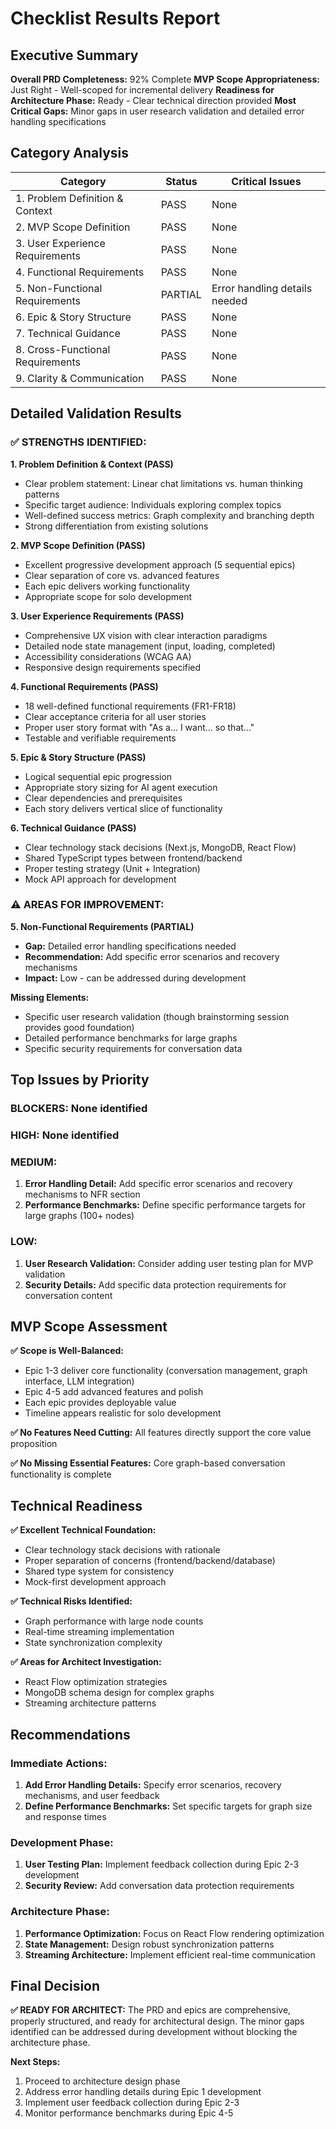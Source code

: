 # Checklist Results Report

## Executive Summary

**Overall PRD Completeness:** 92% Complete
**MVP Scope Appropriateness:** Just Right - Well-scoped for incremental delivery
**Readiness for Architecture Phase:** Ready - Clear technical direction provided
**Most Critical Gaps:** Minor gaps in user research validation and detailed error handling specifications

## Category Analysis

| Category                         | Status  | Critical Issues               |
| -------------------------------- | ------- | ----------------------------- |
| 1. Problem Definition & Context  | PASS    | None                          |
| 2. MVP Scope Definition          | PASS    | None                          |
| 3. User Experience Requirements  | PASS    | None                          |
| 4. Functional Requirements       | PASS    | None                          |
| 5. Non-Functional Requirements   | PARTIAL | Error handling details needed |
| 6. Epic & Story Structure        | PASS    | None                          |
| 7. Technical Guidance            | PASS    | None                          |
| 8. Cross-Functional Requirements | PASS    | None                          |
| 9. Clarity & Communication       | PASS    | None                          |

## Detailed Validation Results

### ✅ **STRENGTHS IDENTIFIED:**

**1. Problem Definition & Context (PASS)**

- Clear problem statement: Linear chat limitations vs. human thinking patterns
- Specific target audience: Individuals exploring complex topics
- Well-defined success metrics: Graph complexity and branching depth
- Strong differentiation from existing solutions

**2. MVP Scope Definition (PASS)**

- Excellent progressive development approach (5 sequential epics)
- Clear separation of core vs. advanced features
- Each epic delivers working functionality
- Appropriate scope for solo development

**3. User Experience Requirements (PASS)**

- Comprehensive UX vision with clear interaction paradigms
- Detailed node state management (input, loading, completed)
- Accessibility considerations (WCAG AA)
- Responsive design requirements specified

**4. Functional Requirements (PASS)**

- 18 well-defined functional requirements (FR1-FR18)
- Clear acceptance criteria for all user stories
- Proper user story format with "As a... I want... so that..."
- Testable and verifiable requirements

**5. Epic & Story Structure (PASS)**

- Logical sequential epic progression
- Appropriate story sizing for AI agent execution
- Clear dependencies and prerequisites
- Each story delivers vertical slice of functionality

**6. Technical Guidance (PASS)**

- Clear technology stack decisions (Next.js, MongoDB, React Flow)
- Shared TypeScript types between frontend/backend
- Proper testing strategy (Unit + Integration)
- Mock API approach for development

### ⚠️ **AREAS FOR IMPROVEMENT:**

**5. Non-Functional Requirements (PARTIAL)**

- **Gap:** Detailed error handling specifications needed
- **Recommendation:** Add specific error scenarios and recovery mechanisms
- **Impact:** Low - can be addressed during development

**Missing Elements:**

- Specific user research validation (though brainstorming session provides good foundation)
- Detailed performance benchmarks for large graphs
- Specific security requirements for conversation data

## Top Issues by Priority

### **BLOCKERS:** None identified

### **HIGH:** None identified

### **MEDIUM:**

1. **Error Handling Detail:** Add specific error scenarios and recovery mechanisms to NFR section
2. **Performance Benchmarks:** Define specific performance targets for large graphs (100+ nodes)

### **LOW:**

1. **User Research Validation:** Consider adding user testing plan for MVP validation
2. **Security Details:** Add specific data protection requirements for conversation content

## MVP Scope Assessment

**✅ Scope is Well-Balanced:**

- Epic 1-3 deliver core functionality (conversation management, graph interface, LLM integration)
- Epic 4-5 add advanced features and polish
- Each epic provides deployable value
- Timeline appears realistic for solo development

**✅ No Features Need Cutting:** All features directly support the core value proposition

**✅ No Missing Essential Features:** Core graph-based conversation functionality is complete

## Technical Readiness

**✅ Excellent Technical Foundation:**

- Clear technology stack decisions with rationale
- Proper separation of concerns (frontend/backend/database)
- Shared type system for consistency
- Mock-first development approach

**✅ Technical Risks Identified:**

- Graph performance with large node counts
- Real-time streaming implementation
- State synchronization complexity

**✅ Areas for Architect Investigation:**

- React Flow optimization strategies
- MongoDB schema design for complex graphs
- Streaming architecture patterns

## Recommendations

### **Immediate Actions:**

1. **Add Error Handling Details:** Specify error scenarios, recovery mechanisms, and user feedback
2. **Define Performance Benchmarks:** Set specific targets for graph size and response times

### **Development Phase:**

1. **User Testing Plan:** Implement feedback collection during Epic 2-3 development
2. **Security Review:** Add conversation data protection requirements

### **Architecture Phase:**

1. **Performance Optimization:** Focus on React Flow rendering optimization
2. **State Management:** Design robust synchronization patterns
3. **Streaming Architecture:** Implement efficient real-time communication

## Final Decision

**✅ READY FOR ARCHITECT:** The PRD and epics are comprehensive, properly structured, and ready for architectural design. The minor gaps identified can be addressed during development without blocking the architecture phase.

**Next Steps:**

1. Proceed to architecture design phase
2. Address error handling details during Epic 1 development
3. Implement user feedback collection during Epic 2-3
4. Monitor performance benchmarks during Epic 4-5
